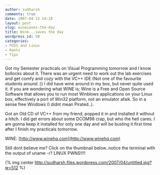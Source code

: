 ```yaml
---
author: sudharsh
comments: true
date: 2007-04-15 14:18
layout: post
slug: winesaves-the-day
title: Wine...saves the day
wordpress_id: 50
categories:
- FOSS and Linux
- Rants
- Tips
---
```


Got my Semester practicals on Visual Programming tomorrow and I know bollocks about it. There was an urgent need to work out the lab exercises and get comfy and cozy with the VC++ IDE (Not one of the favourite students around :)) I did have wine around in my box, but never quite used it. If you are wondering what WINE is; Wine is a Free and Open Source Software that allows you to run most Winblows applications on your Linux box, effectively a port of Win32 platform, not an emulator afaik. So in a sense free Windows (I didnt mean Pirated..).

Got an Old CD of VC++ from my friend, popped it in and installed it without a hitch. I did get errors about some DCOM98 crap, but who the hell cares. I am gonna keep it installed for only one day and will be busting it first time after I finish my practicals tomorrow.

WINE: [http://www.winehq.com](http://www.winehq.com)

Still dont believe me? Click on the thumbnail below..notice the terminal with the output of uname -r? LINUX PWNS!!!!

{% img center http://sudharsh.files.wordpress.com/2007/04/untitled.jpg?w=512 %}
